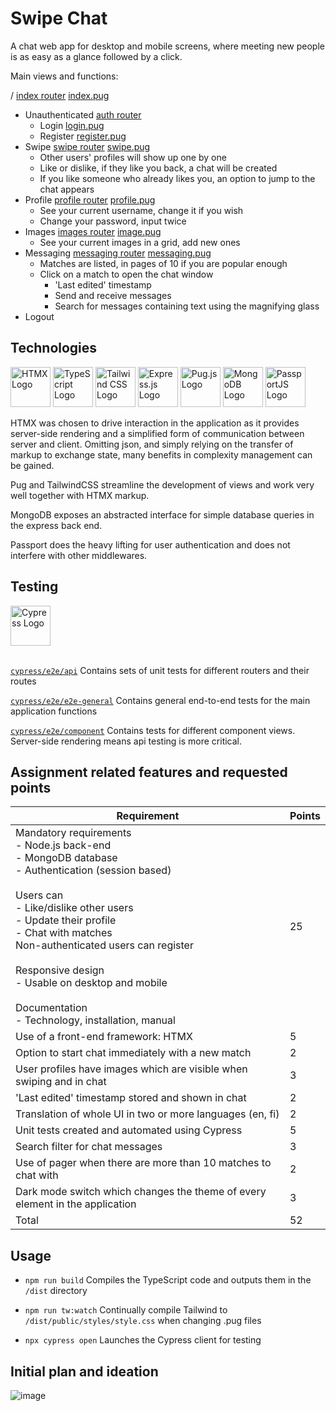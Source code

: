 # Swipe Chat

A chat web app for desktop and mobile screens, where meeting new people is as easy as a glance followed by a click. 

Main views and functions:

/ [index router](https://github.com/nibsuoogee/swipe-chat/blob/main/routes/index.ts) [index.pug](https://github.com/nibsuoogee/swipe-chat/blob/main/views/index.pug)
- Unauthenticated [auth router](https://github.com/nibsuoogee/swipe-chat/blob/main/routes/auth.ts) 
  - Login [login.pug](https://github.com/nibsuoogee/swipe-chat/blob/main/views/login.pug)
  - Register [register.pug](https://github.com/nibsuoogee/swipe-chat/blob/main/views/register.pug)
- Swipe [swipe router](https://github.com/nibsuoogee/swipe-chat/blob/main/routes/swipe.ts) [swipe.pug](https://github.com/nibsuoogee/swipe-chat/blob/main/views/swipe.pug)
  - Other users' profiles will show up one by one
  - Like or dislike, if they like you back, a chat will be created
  - If you like someone who already likes you, an option to jump to the chat appears
- Profile [profile router](https://github.com/nibsuoogee/swipe-chat/blob/main/routes/profile.ts) [profile.pug](https://github.com/nibsuoogee/swipe-chat/blob/main/views/profile.pug)
  - See your current username, change it if you wish
  - Change your password, input twice
- Images [images router](https://github.com/nibsuoogee/swipe-chat/blob/main/routes/images.ts) [image.pug](https://github.com/nibsuoogee/swipe-chat/blob/main/views/image.pug)
  - See your current images in a grid, add new ones
- Messaging [messaging router](https://github.com/nibsuoogee/swipe-chat/blob/main/routes/messaging.ts) [messaging.pug](https://github.com/nibsuoogee/swipe-chat/blob/main/views/messaging.pug)
  - Matches are listed, in pages of 10 if you are popular enough
  - Click on a match to open the chat window
    - 'Last edited' timestamp
    - Send and receive messages
    - Search for messages containing text using the magnifying glass
- Logout

## Technologies

<div class="image-row">
    <img src="https://raw.githubusercontent.com/bigskysoftware/htmx/master/www/static/img/htmx_logo.1.png" height="64" alt="HTMX Logo">
    <img src="https://upload.wikimedia.org/wikipedia/commons/thumb/4/4c/Typescript_logo_2020.svg/1024px-Typescript_logo_2020.svg.png" height="64" alt="TypeScript Logo">
    <img src="https://upload.wikimedia.org/wikipedia/commons/thumb/d/d5/Tailwind_CSS_Logo.svg/320px-Tailwind_CSS_Logo.svg.png" height="64" alt="Tailwind CSS Logo">
    <img src="https://upload.wikimedia.org/wikipedia/commons/6/64/Expressjs.png" height="64" alt="Express.js Logo">
    <img src="https://cdn.icon-icons.com/icons2/2699/PNG/512/pugjs_logo_icon_170825.png" height="64" alt="Pug.js Logo">
    <img src="https://1000logos.net/wp-content/uploads/2020/08/MongoDB-Logo.png" height="64" alt="MongoDB Logo">
    <img src="https://svgur.com/i/943.svg" height="64" alt="PassportJS Logo">
</div>


HTMX was chosen to drive interaction in the application as it provides server-side rendering and a simplified form of communication between server and client. Omitting json, and simply relying on the transfer of markup to exchange state, many benefits in complexity management can be gained.

Pug and TailwindCSS streamline the development of views and work very well together with HTMX markup.

MongoDB exposes an abstracted interface for simple database queries in the express back end.

Passport does the heavy lifting for user authentication and does not interfere with other middlewares.

## Testing

<div class="image-row">
    <img src="https://www.cypress.io/images/layouts/cypress-logo.svg" height="64" alt="Cypress Logo">
</div>

<br>

[`cypress/e2e/api`](https://github.com/nibsuoogee/swipe-chat/tree/main/cypress/e2e/api) Contains sets of unit tests for different routers and their routes

[`cypress/e2e/e2e-general`](https://github.com/nibsuoogee/swipe-chat/tree/main/cypress/e2e/e2e-general) Contains general end-to-end tests for the main application functions

[`cypress/e2e/component`](https://github.com/nibsuoogee/swipe-chat/tree/main/cypress/e2e/component)  Contains tests for different component views. Server-side rendering means api testing is more critical. 

## Assignment related features and requested points

| Requirement                                                                                                                                                                                                                                                                                                                                                                    | Points |
|--------------------------------------------------------------------------------------------------------------------------------------------------------------------------------------------------------------------------------------------------------------------------------------------------------------------------------------------------------------------------------|--------|
| Mandatory requirements<br>- Node.js back-end<br>- MongoDB database<br>- Authentication (session based)<br><br>Users can<br>  - Like/dislike other users<br>  - Update their profile<br>  - Chat with matches<br>Non-authenticated users can register<br><br>Responsive design<br>  - Usable on desktop and mobile<br><br>Documentation<br>  - Technology, installation, manual | 25     |
| Use of a front-end framework: HTMX                                                                                                                                                                                                                                                                                                                                             | 5      |
| Option to start chat immediately with a new match                                                                                                                                                                                                                                                                                                                              | 2      |
| User profiles have images which are visible when swiping and in chat                                                                                                                                                                                                                                                                                                           | 3      |
| 'Last edited' timestamp stored and shown in chat                                                                                                                                                                                                                                                                                                                               | 2      |
| Translation of whole UI in two or more languages (en, fi)                                                                                                                                                                                                                                                                                                                      | 2      |
| Unit tests created and automated using Cypress                                                                                                                                                                                                                                                                                                                                 | 5      |
| Search filter for chat messages                                                                                                                                                                                                                                                                                                                                                | 3      |
| Use of pager when there are more than 10 matches to chat with                                                                                                                                                                                                                                                                                                                  | 2      |
| Dark mode switch which changes the theme of every element in the application                                                                                                                                                                                                                                                                                                   | 3      |
|                                                                                                                                                                                                                                                                                                                                                                          Total | 52     |

## Usage

- `npm run build` Compiles the TypeScript code and outputs them in the `/dist` directory

- `npm run tw:watch` Continually compile Tailwind to `/dist/public/styles/style.css` when changing .pug files

- `npx cypress open` Launches the Cypress client for testing

## Initial plan and ideation

![image](https://github.com/nibsuoogee/swipe-chat/assets/37696410/1a36d789-68d0-4c95-9f42-7466d1ac25f7)

